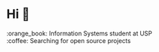 <h1>Hi 👋</h1>
:orange_book:	Information Systems student at USP<br>
:coffee: Searching for open source projects<br> <br>
